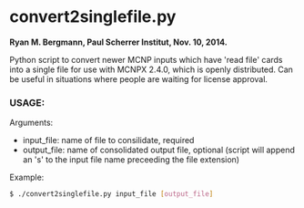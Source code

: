 convert2singlefile.py
========
**Ryan M. Bergmann, Paul Scherrer Institut, Nov. 10, 2014.**

Python script to convert newer MCNP inputs which have 'read file' cards into a single file for use with MCNPX 2.4.0, which is openly distributed. Can be useful in situations where people are waiting for license approval.

### USAGE:

Arguments:
- input_file:   name of file to consilidate, required
- output_file:  name of consolidated output file, optional (script will append an 's' to the input file name preceeding the file extension)

Example:
``` bash
$ ./convert2singlefile.py input_file [output_file]
```